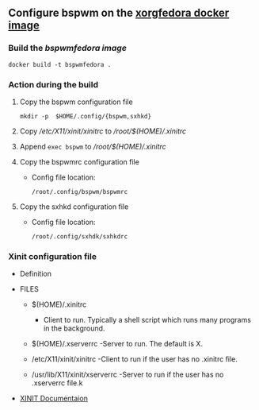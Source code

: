 ## Configure bspwm on the [xorgfedora docker image](../xorg/README.md)

### Build the _bspwmfedora image_  

``` docker build -t bspwmfedora . ```


### Action during the build
1. Copy the bspwm configuration file  

   ```mkdir -p  $HOME/.config/{bspwm,sxhkd} ```

2. Copy  _/etc/X11/xinit/xinitrc_ to _/root/$(HOME)/.xinitrc_

3. Append `exec bspwm` to  _/root/$(HOME)/.xinitrc_

4. Copy the bspwmrc configuration file
   - Config file location:   

      `/root/.config/bspwm/bspwmrc`

5. Copy the sxhkd configuration file
   - Config file location:  

      `/root/.config/sxhdk/sxhkdrc`





### Xinit configuration file
- Definition

- FILES
   - $(HOME)/.xinitrc 
      - Client to run. Typically a shell script which runs many programs in the background.

   - $(HOME)/.xserverrc
      -Server to run. The default is X.

   - /etc/X11/xinit/xinitrc
      -Client to run if the user has no .xinitrc file.

   - /usr/lib/X11/xinit/xserverrc
      -Server to run if the user has no .xserverrc file.k

- [XINIT Documentaion](https://www.x.org/releases/X11R7.6/doc/man/man1/xinit.1.xhtml)
